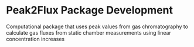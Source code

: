 # Peak2Flux Package Development
Computational package that uses peak values from gas chromatography to calculate gas fluxes from static chamber measurements using linear concentration increases